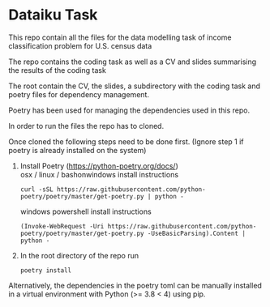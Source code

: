 # Dataiku Task

This repo contain all the files for the data modelling task of income classification problem for U.S. census data 

The repo contains the coding task as well as a CV and slides summarising the results of the coding task

The root contain the CV, the slides, a subdirectory with the coding task and poetry files for dependency management.

Poetry has been used for managing the dependencies used in this repo. 

In order to run the files the repo has to cloned. 

Once cloned the following steps need to be done first. (Ignore step 1 if poetry is already installed on the system)


1. Install Poetry (https://python-poetry.org/docs/) \
   osx / linux / bashonwindows install instructions 
    ```properties
    curl -sSL https://raw.githubusercontent.com/python-poetry/poetry/master/get-poetry.py | python -
    ```

    windows powershell install instructions 
    ```properties
    (Invoke-WebRequest -Uri https://raw.githubusercontent.com/python-poetry/poetry/master/get-poetry.py -UseBasicParsing).Content | python -
    ```

2. In the root directory of the repo run
   ```properties
   poetry install
   ``` 
   
  Alternatively, the dependencies in the poetry toml can be manually installed in a virtual environment with Python (>= 3.8 < 4) using pip.
